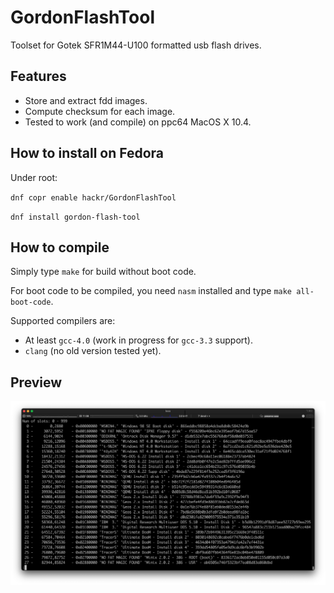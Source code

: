 # GordonFlashTool
Toolset for Gotek SFR1M44-U100 formatted usb flash drives.

## Features

- Store and extract fdd images.
- Compute checksum for each image.
- Tested to work (and compile) on ppc64 MacOS X 10.4.

## How to install on Fedora

Under root:

`dnf copr enable hackr/GordonFlashTool`

`dnf install gordon-flash-tool`

## How to compile

Simply type `make` for build without boot code.

For boot code to be compiled, you need `nasm` installed and type `make all-boot-code`.

Supported compilers are:

- At least `gcc-4.0` (work in progress for `gcc-3.3` support).
- `clang` (no old version tested yet).

## Preview
![gordon in shell](/docs/imgs/preview1.png)
